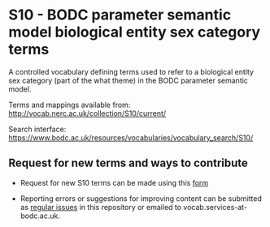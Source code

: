 # S10 - BODC parameter semantic model biological entity sex category terms
A controlled vocabulary defining terms used to refer to a biological entity sex category (part of the what theme) in the BODC parameter semantic model. 

Terms and mappings available from: http://vocab.nerc.ac.uk/collection/S10/current/

Search interface: https://www.bodc.ac.uk/resources/vocabularies/vocabulary_search/S10/

## Request for new terms and ways to contribute
- Request for new S10 terms can be made using this [form](https://docs.google.com/forms/d/e/1FAIpQLSe-ZTKJZmNT5FmyPRFsPsNt2hpB_gb6MAmm7Zp-7GSMpn5NFA/viewform?usp=pp_url&entry.1396013310=S10)

- Reporting errors or suggestions for improving content can be submitted as [regular issues](https://github.com/nvs-vocabs/S10/issues/new) in this repository or emailed to vocab.services-at-bodc.ac.uk.

